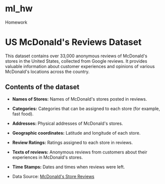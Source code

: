 # ml_hw
Homework

# US McDonald's Reviews Dataset

This dataset contains over 33,000 anonymous reviews of McDonald's stores in the United States, collected from Google reviews. It provides valuable information about customer experiences and opinions of various McDonald's locations across the country.

## Contents of the dataset

- **Names of Stores:** Names of McDonald's stores posted in reviews.
- **Categories:** Categories that can be assigned to each store (for example, fast food).
- **Addresses:** Physical addresses of McDonald's stores.
- **Geographic coordinates:** Latitude and longitude of each store.
- **Review Ratings:** Ratings assigned to each store in reviews.
- **Texts of reviews:** Anonymous reviews from customers about their experiences in McDonald's stores.
- **Time Stamps:** Dates and times when reviews were left.

- Data Source: [McDonald's Store Reviews](https://www.kaggle.com/datasets/nelgiriyewithana/mcdonalds-store-reviews/)
